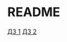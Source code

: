 #  README
[ДЗ 1](https://github.com/fincher224/mygitrepository/blob/master/homework№1/homework.pdf)
[ДЗ 2](https://github.com/fincher224/mygitrepository/tree/master/homework№2)